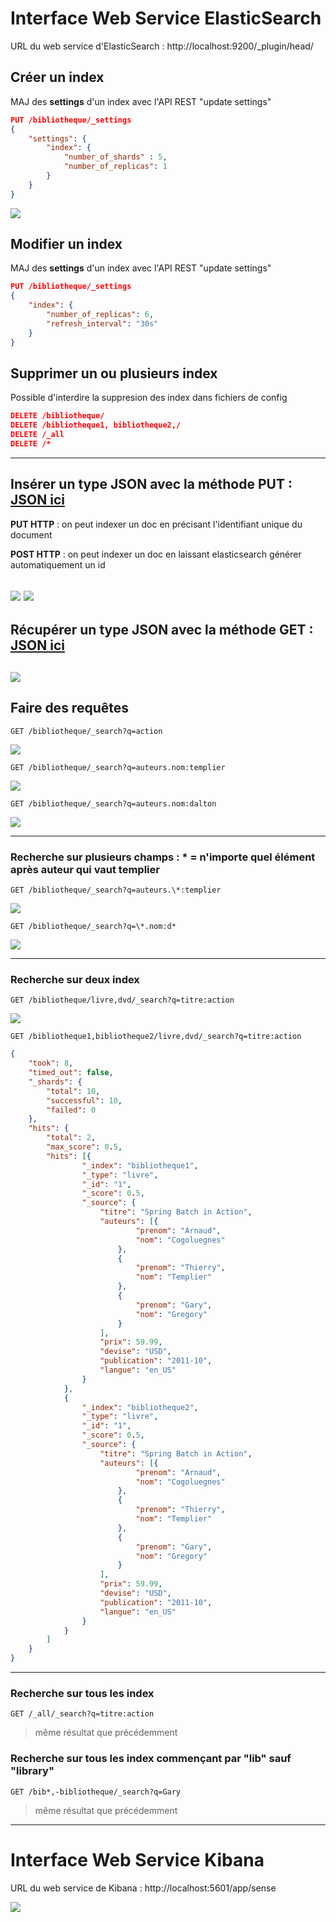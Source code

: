 # Interface Web Service ElasticSearch
URL du web service d'ElasticSearch : http://localhost:9200/_plugin/head/

## Créer un index
MAJ des **settings** d'un index avec l'API REST "update settings"
```json
PUT /bibliotheque/_settings
{
	"settings": { 
		"index": {
			"number_of_shards" : 5,
			"number_of_replicas": 1
		}
	}
}
```
![](https://github.com/ctith/ElasticSearch/blob/master/ElasticSearch-screen/2018-03-26%2014_47_39-elasticsearch-head.png)

## Modifier un index
MAJ des **settings** d'un index avec l'API REST "update settings"
```json
PUT /bibliotheque/_settings
{
	"index": { 
		"number_of_replicas": 6,
		"refresh_interval": "30s"
	}
}
```
## Supprimer un ou plusieurs index
Possible d'interdire la suppresion des index dans fichiers de config
```json
DELETE /bibliotheque/
DELETE /bibliotheque1, bibliotheque2,/
DELETE /_all 
DELETE /*
```
-------------------
## Insérer un type JSON avec la méthode PUT : [JSON ici](https://github.com/ctith/ElasticSearch/blob/master/dataJson.md)

**PUT HTTP** : on peut indexer un doc en précisant l'identifiant unique du document

**POST HTTP** : on peut indexer un doc en laissant elasticsearch générer automatiquement un id

![](https://github.com/ctith/ElasticSearch/blob/master/ElasticSearch-screen/2018-03-26%2014_40_57-elasticsearch-head.png)
![](https://github.com/ctith/ElasticSearch/blob/master/ElasticSearch-screen/2018-03-26%2015_14_00-elasticsearch-head.png)
--------------------
## Récupérer un type JSON avec la méthode GET : [JSON ici](https://github.com/ctith/ElasticSearch/blob/master/dataJson.md)
![](https://github.com/ctith/ElasticSearch/blob/master/ElasticSearch-screen/2018-03-26%2014_52_58-elasticsearch-head.png)
-------------
## Faire des requêtes 

```shell
GET /bibliotheque/_search?q=action
```
![](https://github.com/ctith/ElasticSearch/blob/master/ElasticSearch-screen/2018-03-26%2015_09_08-elasticsearch-head.png)

```shell
GET /bibliotheque/_search?q=auteurs.nom:templier
```
![](https://github.com/ctith/ElasticSearch/blob/master/ElasticSearch-screen/2018-03-26%2015_40_18-elasticsearch-head.png)

```shell
GET /bibliotheque/_search?q=auteurs.nom:dalton
```
![](https://github.com/ctith/ElasticSearch/blob/master/ElasticSearch-screen/2018-03-26%2015_33_42-elasticsearch-head.png)

-------------
### Recherche sur plusieurs champs : * = n'importe quel élément après auteur qui vaut templier
```shell
GET /bibliotheque/_search?q=auteurs.\*:templier
```
![](https://github.com/ctith/ElasticSearch/blob/master/ElasticSearch-screen/2018-03-26%2015_46_53-elasticsearch-head.png)

```shell
GET /bibliotheque/_search?q=\*.nom:d*
```
![](https://github.com/ctith/ElasticSearch/blob/master/ElasticSearch-screen/2018-03-26%2015_47_14-elasticsearch-head.png)

--------------
### Recherche sur deux index
```shell
GET /bibliotheque/livre,dvd/_search?q=titre:action
```
![](https://github.com/ctith/ElasticSearch/blob/master/ElasticSearch-screen/2018-03-26%2015_25_08-elasticsearch-head.png)

```shell
GET /bibliotheque1,bibliotheque2/livre,dvd/_search?q=titre:action
```
```json
{
	"took": 8,
	"timed_out": false,
	"_shards": {
		"total": 10,
		"successful": 10,
		"failed": 0
	},
	"hits": {
		"total": 2,
		"max_score": 0.5,
		"hits": [{
				"_index": "bibliotheque1",
				"_type": "livre",
				"_id": "1",
				"_score": 0.5,
				"_source": {
					"titre": "Spring Batch in Action",
					"auteurs": [{
							"prenom": "Arnaud",
							"nom": "Cogoluegnes"
						},
						{
							"prenom": "Thierry",
							"nom": "Templier"
						},
						{
							"prenom": "Gary",
							"nom": "Gregory"
						}
					],
					"prix": 59.99,
					"devise": "USD",
					"publication": "2011-10",
					"langue": "en_US"
				}
			},
			{
				"_index": "bibliotheque2",
				"_type": "livre",
				"_id": "1",
				"_score": 0.5,
				"_source": {
					"titre": "Spring Batch in Action",
					"auteurs": [{
							"prenom": "Arnaud",
							"nom": "Cogoluegnes"
						},
						{
							"prenom": "Thierry",
							"nom": "Templier"
						},
						{
							"prenom": "Gary",
							"nom": "Gregory"
						}
					],
					"prix": 59.99,
					"devise": "USD",
					"publication": "2011-10",
					"langue": "en_US"
				}
			}
		]
	}
}
```

---------------------
### Recherche sur tous les index
```shell
GET /_all/_search?q=titre:action
```
> même résultat que précédemment

### Recherche sur tous les index commençant par "lib" sauf "library"
```shell
GET /bib*,-bibliotheque/_search?q=Gary
```
> même résultat que précédemment

---------------------
# Interface Web Service Kibana
URL du web service de Kibana : http://localhost:5601/app/sense

![](https://github.com/ctith/ElasticSearch/blob/master/ElasticSearch-screen/2018-03-26%2016_52_55-Sense%20-%20Kibana.png)
